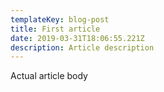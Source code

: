 ```yaml
---
templateKey: blog-post
title: First article
date: 2019-03-31T18:06:55.221Z
description: Article description
---
```

Actual article body
